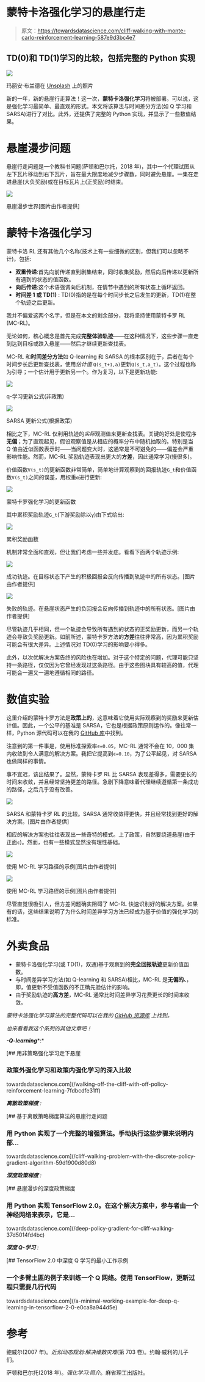 # 蒙特卡洛强化学习的悬崖行走

> 原文：<https://towardsdatascience.com/cliff-walking-with-monte-carlo-reinforcement-learning-587e9d3bc4e7>

## TD(0)和 TD(1)学习的比较，包括完整的 Python 实现

![](img/f433224e009019d302326bb06dcac8b2.png)

玛丽安·布兰德在 [Unsplash](https://unsplash.com?utm_source=medium&utm_medium=referral) 上的照片

新的一年，新的悬崖行走算法！这一次，**蒙特卡洛强化学习**将被部署。可以说，这是强化学习最简单、最直观的形式。本文将该算法与时间差分方法(如 Q 学习和 SARSA)进行了对比。此外，还提供了完整的 Python 实现，并显示了一些数值结果。

# 悬崖漫步问题

悬崖行走问题是一个教科书问题(萨顿和巴尔托，2018 年)，其中一个代理试图从左下瓦片移动到右下瓦片，旨在最大限度地减少步骤数，同时避免悬崖。一集在走进悬崖(大负奖励)或在目标瓦片上(正奖励)时结束。

![](img/5f4d13cbe56bfec804201001f9a70090.png)

悬崖漫步世界[图片由作者提供]

# 蒙特卡洛强化学习

蒙特卡洛 RL 还有其他几个名称(技术上有一些细微的区别，但我们可以忽略不计)，包括:

*   **双重传递**:首先向前传递直到剧集结束，同时收集奖励，然后向后传递以更新所有遇到的状态的值函数。
*   **向后传递**:这个术语强调向后机制，在情节中遇到的所有状态上循环返回。
*   **时间差 1 或 TD(1)** : TD(0)指的是在每个时间步长之后发生的更新，TD(1)在整个轨迹之后更新。

我并不偏爱这两个名字，但是在本文的剩余部分，我将坚持使用蒙特卡罗 RL (MC-RL)。

无论如何，核心概念是首先完成**完整体验轨迹**——在这种情况下，这些步骤一直走到达到目标或跌入悬崖——然后才继续更新查找表。

MC-RL 和**时间差分方法**如 Q-learning 和 SARSA 的根本区别在于，后者在每个时间步长后更新查找表，使用*估计值* `Q(s_t+1,a)`更新`Q(s_t,a_t)`。这个过程也称为引导；一个估计用于更新另一个。作为复习，以下是更新功能:

![](img/e82094cf1c40316ac5ec008ad7e01aad.png)

q-学习更新公式(非政策)

![](img/d4ba4e1b3b5f87a254bdbae1060769bc.png)

SARSA 更新公式(根据政策)

相比之下，MC-RL 仅利用轨迹的*实际*观测值来更新查找表。关键的好处是使程序**无偏**；为了直观起见，假设观察值是从相应的概率分布中随机抽取的。特别是当 Q 值由近似函数表示时——当问题变大时，这通常是不可避免的——偏差会严重影响性能。然而，MC-RL 奖励轨迹表现出更大的**方差**，因此通常学习(慢很多)。

价值函数`V(s_t)`的更新函数非常简单，简单地计算观察到的回报轨迹`G_t`和价值函数`V(s_t)`之间的误差，用权重`α`进行更新:

![](img/5dfb1e806a1065b8257203e912436ce1.png)

蒙特卡罗强化学习的更新函数

其中累积奖励轨迹`G_t`(下游奖励除以`γ`)由下式给出:

![](img/63de12bd2010b98eacb3cabaea14e886.png)

累积奖励函数

机制非常全面和直观，但让我们考虑一些并发症。看看下面两个轨迹示例:

![](img/2999647ea1a4df4638a8f9be1086dc63.png)

成功轨迹。在目标状态下产生的积极回报会反向传播到轨迹中的所有状态。[图片由作者提供]

![](img/de41abc2be10ce8c9d27c2d3e81b06c0.png)

失败的轨迹。在悬崖状态产生的负回报会反向传播到轨迹中的所有状态。[图片由作者提供]

尽管轨迹几乎相同，但一个轨迹会导致所有遇到的状态的正奖励更新，而另一个轨迹会导致负奖励更新。如前所述，蒙特卡罗方法的**方差**往往非常高，因为累积奖励可能会有很大差异。上述情况对 TD(0)学习的影响要小得多。

此外，以次优解决方案告终的风险也在增加。对于这个特定的问题，代理可能只坚持一条路径，仅仅因为它曾经发现过这条路径。由于这些图块具有较高的值，代理可能会一遍又一遍地遵循相同的路径。

# 数值实验

这里介绍的蒙特卡罗方法是**政策上的**，这意味着它使用实际观察到的奖励来更新估计值。因此，一个公平的基准是 SARSA，它也是根据政策原则运作的。像往常一样，Python 源代码可以在我的 [GitHub 库](https://github.com/woutervanheeswijk/cliff_walking_public)中找到。

注意到的第一件事是，使用标准探索率`ϵ=0.05`，MC-RL 通常不会在 10，000 集内收敛到令人满意的解决方案。我把它提高到`ϵ=0.10`，为了公平起见，对 SARSA 也做同样的事情。

事不宜迟，该出结果了。显然，蒙特卡罗 RL 比 SARSA 表现差得多，需要更长的时间来收敛，并且经常坚持更差的路径。急剧下降意味着代理继续遵循第一条成功的路径，之后几乎没有改善。

![](img/47240239e9a8a0910c425846f5a0576f.png)

SARSA 和蒙特卡罗 RL 的比较。SARSA 通常收敛得更快，并且经常找到更好的解决方案。[图片由作者提供]

相应的解决方案也往往表现出一些奇特的模式。上了政策，自然要绕道悬崖(由于正面`ϵ`)。然而，也有一些模式显然没有理性基础。

![](img/e87f7c2cd37454de2818dd46d9ef2000.png)

使用 MC-RL 学习路径的示例[图片由作者提供]

![](img/6818b2428502a7c2e4f925caeba62f9b.png)

使用 MC-RL 学习路径的示例[图片由作者提供]

尽管直觉很吸引人，但方差问题确实阻碍了 MC-RL 快速识别好的解决方案。如果有的话，这些结果说明了为什么时间差异学习方法已经成为基于价值的强化学习的标准。

# 外卖食品

*   蒙特卡洛强化学习(或 TD(1)，双通)基于观察到的**完全回报轨迹**更新价值函数。
*   与时间差异学习方法(如 Q-learning 和 SARSA)相比，MC-RL 是**无偏的、**，即，值更新不受值函数的不正确先验估计的影响。
*   由于奖励轨迹的**高方差**，MC-RL 通常比时间差异学习花费更长的时间来收敛。

*蒙特卡洛强化学习算法的完整代码可以在我的* [*GitHub 资源库*](https://github.com/woutervanheeswijk/cliff_walking_public) *上找到。*

*也来看看我这个系列的其他文章吧！*

***-Q-learning****:*

[](/walking-off-the-cliff-with-off-policy-reinforcement-learning-7fdbcdfe31ff) [## 用非策略强化学习走下悬崖

### 政策外强化学习和政策内强化学习的深入比较

towardsdatascience.com](/walking-off-the-cliff-with-off-policy-reinforcement-learning-7fdbcdfe31ff) 

***离散政策梯度*** *:*

[](/cliff-walking-problem-with-the-discrete-policy-gradient-algorithm-59d1900d80d8) [## 基于离散策略梯度算法的悬崖行走问题

### 用 Python 实现了一个完整的增强算法。手动执行这些步骤来说明内部…

towardsdatascience.com](/cliff-walking-problem-with-the-discrete-policy-gradient-algorithm-59d1900d80d8) 

***深度政策梯度*** *:*

[](/deep-policy-gradient-for-cliff-walking-37d5014fd4bc) [## 悬崖漫步的深度政策梯度

### 用 Python 实现 TensorFlow 2.0。在这个解决方案中，参与者由一个神经网络来表示，它是…

towardsdatascience.com](/deep-policy-gradient-for-cliff-walking-37d5014fd4bc) 

***深度 Q-学习*** *:*

[](/a-minimal-working-example-for-deep-q-learning-in-tensorflow-2-0-e0ca8a944d5e) [## TensorFlow 2.0 中深度 Q 学习的最小工作示例

### 一个多臂土匪的例子来训练一个 Q 网络。使用 TensorFlow，更新过程只需要几行代码

towardsdatascience.com](/a-minimal-working-example-for-deep-q-learning-in-tensorflow-2-0-e0ca8a944d5e) 

# 参考

鲍威尔(2007 年)。*近似动态规划:解决维数灾难*(第 703 卷)。约翰·威利的儿子们。

萨顿和巴尔托(2018 年)。*强化学习:简介*。麻省理工出版社。